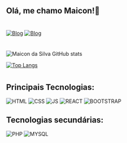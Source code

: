 ## Olá, me chamo Maicon!🤙 
#
[![Blog](https://img.shields.io/badge/maicondasilva-000000?style=for-the-badge&logo=About.me&logoColor=white)](https://maicondasilva.netlify.app/)
[![Blog](https://img.shields.io/badge/LinkedIn-0077B5?style=for-the-badge&logo=linkedin&logoColor=white)](https://www.linkedin.com/in/maicon-de-oliveira-da-silva-b60693249/)

#

![Maicon da Silva GitHub stats](https://github-readme-stats.vercel.app/api?username=maiconda&show_icons=true&theme=highcontrast)

[![Top Langs](https://github-readme-stats.vercel.app/api/top-langs/?username=maiconda&layout=compact&theme=highcontrast)](https://github.com/anuraghazra/github-readme-stats)
#
## Principais Tecnologias:

![HTML](https://img.shields.io/badge/HTML5-E34F26?style=for-the-badge&logo=html5&logoColor=white)
![CSS](	https://img.shields.io/badge/CSS3-1572B6?style=for-the-badge&logo=css3&logoColor=white)
![JS](https://img.shields.io/badge/JavaScript-323330?style=for-the-badge&logo=javascript&logoColor=F7DF1E)
![REACT](https://img.shields.io/badge/React-20232A?style=for-the-badge&logo=react&logoColor=61DAFB)
![BOOTSTRAP](https://img.shields.io/badge/Bootstrap-563D7C?style=for-the-badge&logo=bootstrap&logoColor=white)


## Tecnologias secundárias:

![PHP](https://img.shields.io/badge/PHP-777BB4?style=for-the-badge&logo=php&logoColor=white)
![MYSQL](https://img.shields.io/badge/MySQL-00000F?style=for-the-badge&logo=mysql&logoColor=white)

#

